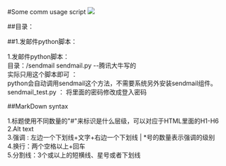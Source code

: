 #Some comm usage script
![](https://timgsa.baidu.com/timg?image&quality=80&size=b9999_10000&sec=1510737434454&di=2bd8a5c5461a5804fb7569709a44a364&imgtype=0&src=http%3A%2F%2Fww2.sinaimg.cn%2Fmw690%2Faa213e02gw1ev3lvbtjuuj20g408c0t2.jpg)


##目录：   


##1.发邮件python脚本：

1.发邮件python脚本：   
目录：/sendmail sendmail.py --腾讯大牛写的   
实际只用这个脚本即可 ：   
python会自动调用sendmail这个方法，不需要系统另外安装sendmail组件。   
sendmail_test.py ： 将里面的密码修改成登入密码   

##MarkDown syntax

1.标题使用不同数量的"#"来标识是什么层级，可以对应于HTML里面的H1-H6   
2.Alt text   
3.强调 : 左边一个下划线+文字+右边一个下划线 | *号的数量表示强调的级别   
4.换行：两个空格以上+回车   
5.分割线：3个或以上的短横线、星号或者下划线   
